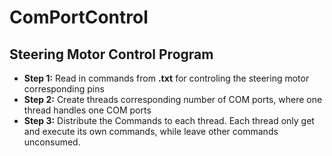 # ComPortControl
## Steering Motor Control Program
+ **Step 1:**  Read in commands from **.txt** for controling the steering motor corresponding pins
+ **Step 2:**  Create threads corresponding number of COM ports, where one thread handles one COM ports
+ **Step 3:**   Distribute the Commands to each thread. Each thread only get and execute its own commands, while leave other commands unconsumed.